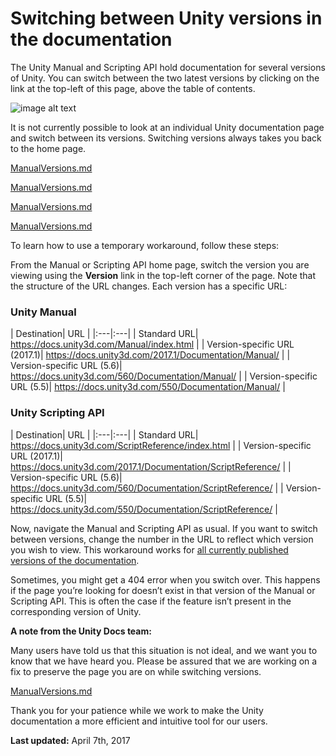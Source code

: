 # Switching between Unity versions in the documentation

The Unity Manual and Scripting API hold documentation for several versions of Unity. You can switch between the two latest versions by clicking on the link at the top-left of this page, above the table of contents.

![image alt text](image_0.jpg)

It is not currently possible to look at an individual Unity documentation page and switch between its versions. Switching versions always takes you back to the home page.

[ManualVersions.md](ManualVersions.md)

[ManualVersions.md](ManualVersions.md)

[ManualVersions.md](ManualVersions.md)

[ManualVersions.md](ManualVersions.md)

To learn how to use a temporary workaround, follow these steps:

From the Manual or Scripting API home page, switch the version you are viewing using the __Version__ link in the top-left corner of the page. Note that the structure of the URL changes. Each version has a specific URL:

### Unity Manual

| Destination| URL
  |
|:---|:---| 
| Standard URL| https://docs.unity3d.com/Manual/index.html |
| Version-specific URL (2017.1)| https://docs.unity3d.com/2017.1/Documentation/Manual/ |
| Version-specific URL (5.6)| https://docs.unity3d.com/560/Documentation/Manual/ |
| Version-specific URL (5.5)| https://docs.unity3d.com/550/Documentation/Manual/ |



### Unity Scripting API

| Destination| URL
  |
|:---|:---| 
| Standard URL| https://docs.unity3d.com/ScriptReference/index.html |
| Version-specific URL (2017.1)| https://docs.unity3d.com/2017.1/Documentation/ScriptReference/ |
| Version-specific URL (5.6)| https://docs.unity3d.com/560/Documentation/ScriptReference/ |
| Version-specific URL (5.5)| https://docs.unity3d.com/550/Documentation/ScriptReference/ |



Now, navigate the Manual and Scripting API as usual. If you want to switch between versions, change the number in the URL to reflect which version you wish to view. This workaround works for [all currently published versions of the documentation](https://docs.unity3d.com/Manual/ManualVersions.html).

Sometimes, you might get a 404 error when you switch over. This happens if the page you’re looking for doesn’t exist in that version of the Manual or Scripting API. This is often the case if the feature isn’t present in the corresponding version of Unity.

__A note from the Unity Docs team:__

Many users have told us that this situation is not ideal, and we want you to know that we have heard you. Please be assured that we are working on a fix to preserve the page you are on while switching versions.

[ManualVersions.md](ManualVersions.md)

Thank you for your patience while we work to make the Unity documentation a more efficient and intuitive tool for our users.

__Last updated:__ April 7th, 2017

